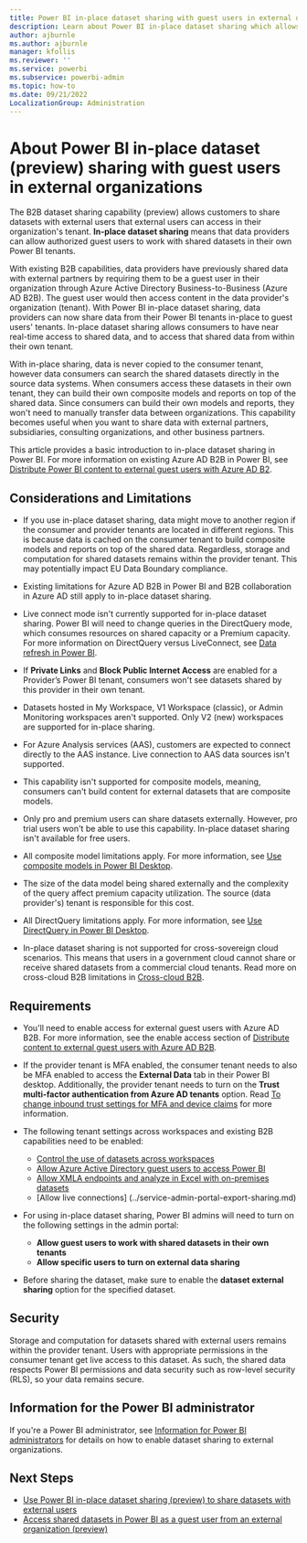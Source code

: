 ```yaml
---
title: Power BI in-place dataset sharing with guest users in external organizations(preview)
description: Learn about Power BI in-place dataset sharing which allows you to share datasets with external guest users in their own tenants.
author: ajburnle
ms.author: ajburnle
manager: kfollis
ms.reviewer: ''
ms.service: powerbi
ms.subservice: powerbi-admin
ms.topic: how-to
ms.date: 09/21/2022
LocalizationGroup: Administration
---
```


# About Power BI in-place dataset (preview) sharing with guest users in external organizations

The B2B dataset sharing capability (preview) allows customers to share datasets with external users that external users can access in their organization's tenant. **In-place dataset sharing** means that data providers can allow authorized guest users to work with shared datasets in their own Power BI tenants.

With existing B2B capabilities, data providers have previously shared data with external partners by requiring them to be a guest user in their organization through Azure Active Directory Business-to-Business (Azure AD B2B). The guest user would then access content in the data provider's organization (tenant). With Power BI in-place dataset sharing, data providers can now share data from their Power BI tenants in-place to guest users' tenants. In-place dataset sharing allows consumers to have near real-time access to shared data, and to access that shared data from within their own tenant.  

With in-place sharing, data is never copied to the consumer tenant, however data consumers can search the shared datasets directly in the source data systems. When consumers access these datasets in their own tenant, they can build their own composite models and reports on top of the shared data. Since consumers can build their own models and reports, they won't need to manually transfer data between organizations. This capability becomes useful when you want to share data with external partners, subsidiaries, consulting organizations, and other business partners. 

This article provides a basic introduction to in-place dataset sharing in Power BI. For more information on existing Azure AD B2B in Power BI, see [Distribute Power BI content to external guest users with Azure AD B2](../enterprise/service-admin-azure-ad-b2b.md).

## Considerations and Limitations 

- If you use in-place dataset sharing, data might move to another region if the consumer and provider tenants are located in different regions. This is because data is cached on the consumer tenant to build composite models and reports on top of the shared data. Regardless, storage and computation for shared datasets remains within the provider tenant. This may potentially impact EU Data Boundary compliance.

- Existing limitations for Azure AD B2B in Power BI and B2B collaboration in Azure AD still apply to in-place dataset sharing.  

- Live connect mode isn't currently supported for in-place dataset sharing. Power BI will need to change queries in the DirectQuery mode, which consumes resources on shared capacity or a Premium capacity. For more information on DirectQuery versus LiveConnect, see [Data refresh in Power BI](../connect-data/refresh-data.md#datasets-in-directquery-mode).

- If **Private Links** and **Block Public Internet Access** are enabled for a Provider’s Power BI tenant, consumers won't see datasets shared by this provider in their own tenant. 

- Datasets hosted in My Workspace, V1 Workspace (classic), or Admin Monitoring workspaces aren't supported. Only V2 (new) workspaces are supported for in-place sharing.

- For Azure Analysis services (AAS), customers are expected to connect directly to the AAS instance. Live connection to AAS data sources isn't supported.

- This capability isn't supported for composite models, meaning, consumers can't build content for external datasets that are composite models.

- Only pro and premium users can share datasets externally. However, pro trial users won't be able to use this capability. In-place dataset sharing isn't available for free users.  

- All composite model limitations apply. For more information, see [Use composite models in Power BI Desktop](../transform-model/desktop-composite-models.md#considerations-and-limitations). 

- The size of the data model being shared externally and the complexity of the query affect premium capacity utilization. The source (data provider's) tenant is responsible for this cost.

- All DirectQuery limitations apply. For more information, see [Use DirectQuery in Power BI Desktop](../connect-data/desktop-use-directquery.md#considerations-and-limitations).

- In-place dataset sharing is not supported for cross-sovereign cloud scenarios. This means that users in a government cloud cannot share or receive shared datasets from a commercial cloud tenants. Read more on cross-cloud B2B limitations in [Cross-cloud B2B](../enterprise/service-admin-azure-ad-b2b.md#cross-cloud-b2b).

## Requirements

- You'll need to enable access for external guest users with Azure AD B2B. For more information, see the enable access section of [Distribute content to external guest users with Azure AD B2B](../enterprise/service-admin-azure-ad-b2b.md#enable-access).

- If the provider tenant is MFA enabled, the consumer tenant needs to also be MFA enabled to access the **External Data** tab in their Power BI desktop. Additionally, the provider tenant needs to turn on the **Trust multi-factor authentication from Azure AD tenants** option. Read [To change inbound trust settings for MFA and device claims](https://learn.microsoft.com/azure/active-directory/external-identities/cross-tenant-access-settings-b2b-collaboration#to-change-inbound-trust-settings-for-mfa-and-device-claims) for more information.

- The following tenant settings across workspaces and existing B2B capabilities need to be enabled: 
    - [Control the use of datasets across workspaces](../connect-data/service-datasets-admin-across-workspaces.md)
    - [Allow Azure Active Directory guest users to access Power BI](../guidance/whitepaper-azure-b2b-power-bi.md) 
    - [Allow XMLA endpoints and analyze in Excel with on-premises datasets](../enterprise/service-premium-connect-tools.md)
    - [Allow live connections] (../service-admin-portal-export-sharing.md)

- For using in-place dataset sharing, Power BI admins will need to turn on the following settings in the admin portal: 
    - **Allow guest users to work with shared datasets in their own tenants**
    - **Allow specific users to turn on external data sharing** 

- Before sharing the dataset, make sure to enable the **dataset external sharing** option for the specified dataset. 

## Security

Storage and computation for datasets shared with external users remains within the provider tenant. Users with appropriate permissions in the consumer tenant get live access to this dataset. As such, the shared data respects Power BI permissions and data security such as row-level security (RLS), so your data remains secure. 

## Information for the Power BI administrator

If you're a Power BI administrator, see [Information for Power BI administrators](./service-dataset-external-org-share-admin.md) for details on how to enable dataset sharing to external organizations.

## Next Steps
- [Use Power BI in-place dataset sharing (preview) to share datasets with external users](service-dataset-external-org-share-provider.md)
- [Access shared datasets in Power BI as a guest user from an external organization (preview)](service-dataset-external-org-share-view.md)
